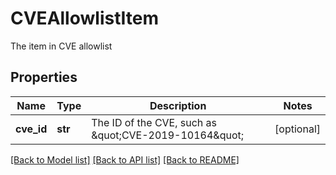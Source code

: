 # CVEAllowlistItem

The item in CVE allowlist

## Properties
Name | Type | Description | Notes
------------ | ------------- | ------------- | -------------
**cve_id** | **str** | The ID of the CVE, such as \&quot;CVE-2019-10164\&quot; | [optional] 

[[Back to Model list]](../README.md#documentation-for-models) [[Back to API list]](../README.md#documentation-for-api-endpoints) [[Back to README]](../README.md)


